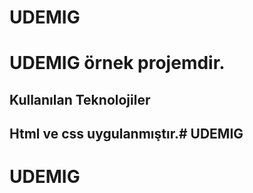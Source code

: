 <h1> UDEMIG <h1>

UDEMIG örnek projemdir.

<h2> Kullanılan Teknolojiler <h2>

Html ve css uygulanmıştır.# UDEMIG
# UDEMIG
